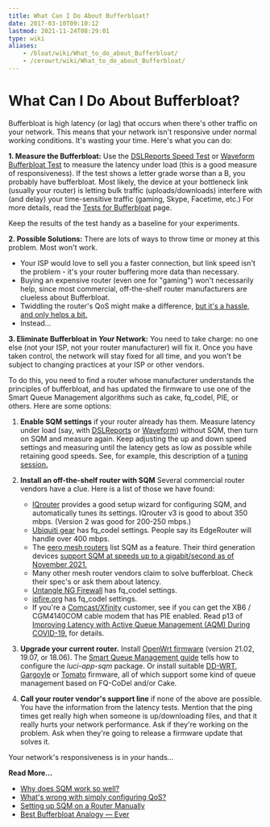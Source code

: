 ```yaml
---
title: What Can I Do About Bufferbloat?
date: 2017-03-10T09:10:12
lastmod: 2021-11-24T08:29:01
type: wiki
aliases:
    - /bloat/wiki/What_to_do_about_Bufferbloat/
    - /cerowrt/wiki/What_to_do_about_Bufferbloat/
---
```

# What Can I Do About Bufferbloat?

Bufferbloat is high latency (or lag) that occurs when there's other
traffic on your network.
This means that your network isn't responsive under normal working conditions.
It's wasting your time.
Here's what you can do:

**1. Measure the Bufferbloat:**
Use the [DSLReports Speed Test](http://dslreports.com/speedtest) or
[Waveform Bufferbloat Test](https://www.waveform.com/tools/bufferbloat)
to measure the latency under load (this is a good measure of responsiveness).
If the test shows a letter grade worse than a B, you probably have bufferbloat.
Most likely, the device at your bottleneck link
(usually your router) is letting bulk traffic (uploads/downloads) interfere with
(and delay) your time-sensitive traffic (gaming, Skype, Facetime, etc.)
For more details, read the [Tests for Bufferbloat](./Tests_for_Bufferbloat.md) page.

Keep the results of the test handy as a baseline for your experiments. 

**2. Possible Solutions:** There are lots of ways to throw time or money at this problem.
Most won't work.

* Your ISP would love to sell you a faster connection, but link speed isn't the problem -
it's your router buffering more data than necessary.
* Buying an expensive router (even one for "gaming") won't necessarily help,
since most commercial, off-the-shelf router manufacturers are clueless about Bufferbloat.
* Twiddling the router's QoS might make a difference,
[but it's a hassle, and only helps a bit.](More_about_Bufferbloat#what-s-wrong-with-simply-configuring-qos)
* Instead...

**3. Eliminate Bufferbloat in *Your* Network:**
You need to take charge: no one else (not your ISP, not your router manufacturer) will fix it.
Once you have taken control, the network will stay fixed for all time, 
and you won't be subject to changing practices at your ISP or other vendors.

To do this, you need to find a router whose manufacturer understands the principles of
bufferbloat, and has updated the firmware to use one of the
Smart Queue Management algorithms such as
cake, fq_codel, PIE, or others. 
Here are some options:

1. **Enable SQM settings** if your router already has them.
Measure latency under load 
(say, with [DSLReports](http://dslreports.com/speedtest) or
[Waveform](https://www.waveform.com/tools/bufferbloat))
without SQM, then turn on SQM and measure again. 
Keep adjusting the up and down speed settings and measuring
until the latency gets as low as possible while retaining good speeds.
See, for example, this description of a [tuning session.](Getting_SQM_Running_Right)

2.  **Install an off-the-shelf router with SQM** Several commercial router vendors have a clue. 
    Here is a list of those we have found:
    * [IQrouter](http://evenroute.com) provides a good setup wizard for
    configuring SQM, and automatically tunes its settings. 
    IQrouter v3 is good to about 350 mbps. (Version 2 was good for 200-250 mbps.)
    * [Ubiquiti gear](https://help.ubnt.com/hc/en-us/articles/220716608-EdgeRouter-Advanced-queue-CLI-examples) has fq_codel settings. 
    People say its EdgeRouter will handle over 400 mbps.
    * The [eero mesh routers](https://support.eero.com/hc/en-us/articles/360000709886-What-is-eero-Labs-)
list SQM as a feature. 
Their third generation devices
[support SQM at speeds up to a gigabit/second as of November 2021.](https://www.reddit.com/r/eero/comments/qxbkcl/66_is_out/hl9nw1m/)
    * Many other mesh router vendors claim to solve bufferbloat.
    Check their spec's or ask them about latency.
    * [Untangle NG Firewall](https://wiki.untangle.com/index.php/Bufferbloat) has fq_codel settings.
    * [ipfire.org](https://wiki.ipfire.org/configuration/services/qos) has fq_codel settings.
    * If you're a [Comcast/Xfinity](https://comcast.net) customer, see if you can get the XB6 / CGM4140COM cable modem that has PIE enabled.
Read p13 of [Improving Latency with Active Queue Management (AQM) During COVID-19.](https://arxiv.org/ftp/arxiv/papers/2107/2107.13968.pdf) for details.

3.  **Upgrade your current router.**
Install [OpenWrt firmware](https://OpenWrt.org) (version 21.02, 19.07, or 18.06).
The [Smart Queue Management guide](https://openwrt.org/docs/guide-user/network/traffic-shaping/sqm)
tells how to configure the *luci-app-sqm* package.
Or install suitable [DD-WRT](https://www.dd-wrt.com),
[Gargoyle](https://www.gargoyle-router.com) or
[Tomato](https://freshtomato.org) firmware, all of which support some kind
of queue management based on FQ-CoDel and/or Cake.
4.  **Call your router vendor's support line**
if none of the above are possible.
You have the information from the latency tests.
Mention that the ping times get really high when someone is up/downloading
files, and that it really hurts your network performance.
Ask if they're working on the problem.
Ask when they're going to release a firmware update that solves it.

Your network's responsiveness is in _your_ hands...

**Read More...**

* [Why does SQM work so well?](More_about_Bufferbloat#why-does-sqm-work-so-well)
* [What's wrong with simply configuring QoS?](More_about_Bufferbloat#what-s-wrong-with-simply-configuring-qos)
* [Setting up SQM on a Router Manually](More_about_Bufferbloat#setting-up-a-router-manually)
* [Best Bufferbloat Analogy &mdash; Ever](https://randomneuronsfiring.com/best-bufferbloat-analogy-ever/)
